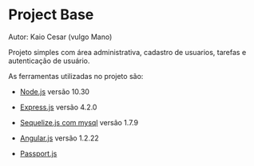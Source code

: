 Project Base
============

Autor: Kaio Cesar (vulgo Mano)

Projeto simples com área administrativa, cadastro de usuarios, tarefas e autenticação de usuário.


As ferramentas utilizadas no projeto são:

* [Node.js](http://nodejs.org/) versão 10.30
 
* [Express.js](http://expressjs.com/4x/api.html) versão 4.2.0

* [Sequelize.js com mysql](http://sequelizejs.com/articles/getting-started) versão 1.7.9

* [Angular.js](https://angularjs.org/) versão 1.2.22

* [Passport.js](http://passportjs.org/)
